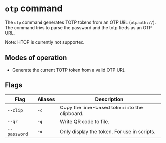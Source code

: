 # `otp` command

The `otp` command generates TOTP tokens from an OTP URL (`otpauth://`).
The command tries to parse the password and the totp fields as an OTP URL.

Note: HTOP is currently not supported.

## Modes of operation

* Generate the current TOTP token from a valid OTP URL

## Flags

Flag | Aliases | Description
---- | ------- | -----------
`--clip` | `-c` | Copy the time-based token into the clipboard.
`--qr` | `-q` | Write QR code to file.
`--password` | `-o` | Only display the token. For use in scripts.
